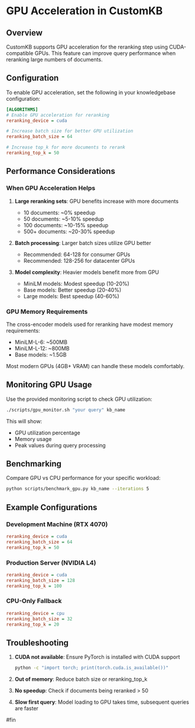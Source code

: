 # GPU Acceleration in CustomKB

## Overview

CustomKB supports GPU acceleration for the reranking step using CUDA-compatible GPUs. This feature can improve query performance when reranking large numbers of documents.

## Configuration

To enable GPU acceleration, set the following in your knowledgebase configuration:

```ini
[ALGORITHMS]
# Enable GPU acceleration for reranking
reranking_device = cuda

# Increase batch size for better GPU utilization
reranking_batch_size = 64

# Increase top_k for more documents to rerank
reranking_top_k = 50
```

## Performance Considerations

### When GPU Acceleration Helps

1. **Large reranking sets**: GPU benefits increase with more documents
   - 10 documents: ~0% speedup
   - 50 documents: ~5-10% speedup  
   - 100 documents: ~10-15% speedup
   - 500+ documents: ~20-30% speedup

2. **Batch processing**: Larger batch sizes utilize GPU better
   - Recommended: 64-128 for consumer GPUs
   - Recommended: 128-256 for datacenter GPUs

3. **Model complexity**: Heavier models benefit more from GPU
   - MiniLM models: Modest speedup (10-20%)
   - Base models: Better speedup (20-40%)
   - Large models: Best speedup (40-60%)

### GPU Memory Requirements

The cross-encoder models used for reranking have modest memory requirements:
- MiniLM-L-6: ~500MB
- MiniLM-L-12: ~800MB
- Base models: ~1.5GB

Most modern GPUs (4GB+ VRAM) can handle these models comfortably.

## Monitoring GPU Usage

Use the provided monitoring script to check GPU utilization:

```bash
./scripts/gpu_monitor.sh "your query" kb_name
```

This will show:
- GPU utilization percentage
- Memory usage
- Peak values during query processing

## Benchmarking

Compare GPU vs CPU performance for your specific workload:

```bash
python scripts/benchmark_gpu.py kb_name --iterations 5
```

## Example Configurations

### Development Machine (RTX 4070)
```ini
reranking_device = cuda
reranking_batch_size = 64
reranking_top_k = 50
```

### Production Server (NVIDIA L4)
```ini
reranking_device = cuda
reranking_batch_size = 128
reranking_top_k = 100
```

### CPU-Only Fallback
```ini
reranking_device = cpu
reranking_batch_size = 32
reranking_top_k = 20
```

## Troubleshooting

1. **CUDA not available**: Ensure PyTorch is installed with CUDA support
   ```bash
   python -c "import torch; print(torch.cuda.is_available())"
   ```

2. **Out of memory**: Reduce batch size or reranking_top_k

3. **No speedup**: Check if documents being reranked > 50

4. **Slow first query**: Model loading to GPU takes time, subsequent queries are faster

#fin